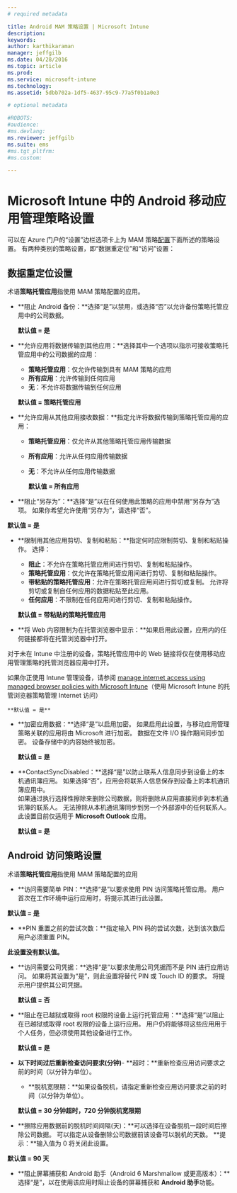 ```yaml
---
# required metadata

title: Android MAM 策略设置 | Microsoft Intune
description:
keywords:
author: karthikaraman
manager: jeffgilb
ms.date: 04/28/2016
ms.topic: article
ms.prod:
ms.service: microsoft-intune
ms.technology:
ms.assetid: 5dbb702a-1df5-4637-95c9-77a5f0b1a0e3

# optional metadata

#ROBOTS:
#audience:
#ms.devlang:
ms.reviewer: jeffgilb
ms.suite: ems
#ms.tgt_pltfrm:
#ms.custom:

---
```


# Microsoft Intune 中的 Android 移动应用管理策略设置
可以在 Azure 门户的“设置”边栏选项卡上为 MAM 策略[配置](create-and-deploy-mobile-app-management-policies-with-microsoft-intune.md)下面所述的策略设置。
有两种类别的策略设置，即“数据重定位”和“访问”设置：

##  数据重定位设置
术语**策略托管应用**指使用 MAM 策略配置的应用。
- **阻止 Android 备份：**选择“是”以禁用，或选择“否”以允许备份策略托管应用中的公司数据。

  **默认值 = 是**
- **允许应用将数据传输到其他应用：**选择其中一个选项以指示可接收策略托管应用中的公司数据的应用：
  -   **策略托管应用**：仅允许传输到具有 MAM 策略的应用
  -   **所有应用**：允许传输到任何应用
  -   **无**：不允许将数据传输到任何应用

  **默认值 = 策略托管应用**
- **允许应用从其他应用接收数据：**指定允许将数据传输到策略托管应用的应用：
  -   **策略托管应用**：仅允许从其他策略托管应用传输数据
  -   **所有应用**：允许从任何应用传输数据
  -   **无**：不允许从任何应用传输数据

      **默认值 = 所有应用**

-   **阻止“另存为”：**选择“是”以在任何使用此策略的应用中禁用“另存为”选项。 如果你希望允许使用“另存为”，请选择“否”。

  **默认值 = 是**
- **限制用其他应用剪切、复制和粘贴：**指定何时应限制剪切、复制和粘贴操作。 选择：
  -   **阻止**：不允许在策略托管应用间进行剪切、复制和粘贴操作。
  -   **策略托管应用**：仅允许在策略托管应用间进行剪切、复制和粘贴操作。
  -   **带粘贴的策略托管应用**：允许在策略托管应用间进行剪切或复制。 允许将剪切或复制自任何应用的数据粘贴至此应用。
  -   **任何应用**：不限制在任何应用间进行剪切、复制和粘贴操作。

    **默认值 = 带粘贴的策略托管应用**
-   **将 Web 内容限制为在托管浏览器中显示：**如果启用此设置，应用内的任何链接都将在托管浏览器中打开。

  对于未在 Intune 中注册的设备，策略托管应用中的 Web 链接将仅在使用移动应用管理策略的托管浏览器应用中打开。

  如果你正使用 Intune 管理设备，请参阅 [manage internet access using managed browser policies with Microsoft Intune](manage-internet-access-using-managed-browser-policies.md)（使用 Microsoft Intune 的托管浏览器策略管理 Internet 访问）

    **默认值 = 是**
- **加密应用数据：**选择“是”以启用加密。 如果启用此设置，与移动应用管理策略关联的应用将由 Microsoft 进行加密。 数据在文件 I/O 操作期间同步加密。 设备存储中的内容始终被加密。

  **默认值 = 是**

- **ContactSyncDisabled：**选择“是”以防止联系人信息同步到设备上的本机通讯簿应用。 如果选择“否”，应用会将联系人信息保存到设备上的本机通讯簿应用中。<br/>如果通过执行选择性擦除来删除公司数据，则将删除从应用直接同步到本机通讯簿的联系人。 无法擦除从本机通讯簿同步到另一个外部源中的任何联系人。 此设置目前仅适用于 **Microsoft Outlook** 应用。

  **默认值 = 是**

##  Android 访问策略设置
术语**策略托管应用**指使用 MAM 策略配置的应用

- **访问需要简单 PIN：**选择“是”以要求使用 PIN 访问策略托管应用。 用户首次在工作环境中运行应用时，将提示其进行此设置。

 **默认值 = 是**
- **PIN 重置之前的尝试次数：**指定输入 PIN 码的尝试次数，达到该次数后用户必须重置 PIN。

 **此设置没有默认值。**
- **访问需要公司凭据：**选择“是”以要求使用公司凭据而不是 PIN 进行应用访问。  如果将其设置为“是”，则此设置将替代 PIN 或 Touch ID 的要求。  将提示用户提供其公司凭据。

  **默认值 = 否**
- **阻止在已越狱或取得 root 权限的设备上运行托管应用：**选择“是”以阻止在已越狱或取得 root 权限的设备上运行应用。 用户仍将能够将这些应用用于个人任务，但必须使用其他设备进行工作。

  **默认值 = 是**
- **以下时间过后重新检查访问要求(分钟)**-   **超时：**重新检查应用访问要求之前的时间（以分钟为单位）。
  -   **脱机宽限期：**如果设备脱机，请指定重新检查应用访问要求之前的时间（以分钟为单位）。

    **默认值 = 30 分钟超时，720 分钟脱机宽限期**

-   **擦除应用数据前的脱机时间间隔(天)：**可以选择在设备脱机一段时间后擦除公司数据。  可以指定从设备删除公司数据前该设备可以脱机的天数。 **提示：**输入值为 0 将关闭此设置。

  **默认值 = 90 天**
- **阻止屏幕捕获和 Android 助手（Android 6 Marshmallow 或更高版本）：**选择“是”，以在使用该应用时阻止设备的屏幕捕获和 **Android 助手**功能。


<!--HONumber=May16_HO2-->



